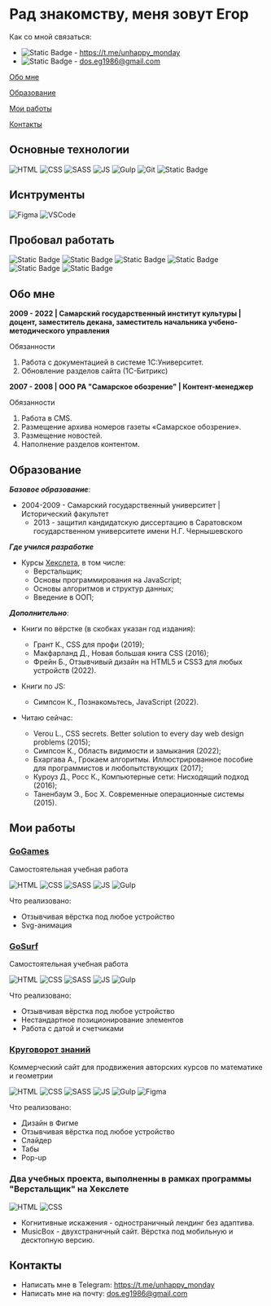 # Рад знакомству, меня зовут Егор

Как со мной связаться:

- ![Static Badge](https://img.shields.io/badge/telegram-white?logo=telegram) - <https://t.me/unhappy_monday>
- ![Static Badge](https://img.shields.io/badge/gmail-white?logo=gmail) - <dos.eg1986@gmail.com>

[Обо мне](#обо-мне)

[Образование](#образование)

[Мои работы](#мои-работы)

[Контакты](#контакты)

## Основные технологии

![HTML](https://img.shields.io/badge/HTML-black?style=for-the-badge&logo=html5&logoColor=red)
![CSS](https://img.shields.io/badge/css-black?style=for-the-badge&logo=css3&logoColor=blue)
![SASS](https://img.shields.io/badge/SASS-black?style=for-the-badge&logo=sass&logoColor=red)
![JS](https://img.shields.io/badge/Java%20Script-black?style=for-the-badge&logo=javascript&logoColor=yellow)
![Gulp](https://img.shields.io/badge/GULP-black?style=for-the-badge&logo=gulp&logoColor=red)
![Git](https://img.shields.io/badge/GIT-black?style=for-the-badge&logo=git&logoColor=red)
![Static Badge](https://img.shields.io/badge/pug-black?style=for-the-badge&logo=pug)



## Иснтрументы
![Figma](https://img.shields.io/badge/Figma-black?style=for-the-badge&logo=figma&logoColor=white)
![VSCode](https://img.shields.io/badge/VSCode-black?style=for-the-badge&logo=visualstudiocode&logoColor=blue)

## Пробовал работать

![Static Badge](https://img.shields.io/badge/bootstrap-black?style=for-the-badge&logo=Bootstrap&color=black)
![Static Badge](https://img.shields.io/badge/pandas-python-black?style=for-the-badge&logo=pandas&color=black)
![Static Badge](https://img.shields.io/badge/numpy-python-black?style=for-the-badge&logo=numpy&color=black)
![Static Badge](https://img.shields.io/badge/docker-black?style=for-the-badge&logo=docker&color=black)
![Static Badge](https://img.shields.io/badge/mysql-black?style=for-the-badge&logo=mysql&logoColor=red&color=black)
![Static Badge](https://img.shields.io/badge/latex-black?style=for-the-badge&logo=latex)


## Обо мне

**2009 - 2022 | Самарский государственный институт культуры | доцент, заместитель декана, заместитель начальника учбено-методического управления**

Обязанности
1. Работа с документацией в системе 1C:Университет.
2. Обновление разделов сайта (1С-Битрикс)

**2007 - 2008 | ООО РА "Самарское обозрение" | Контент-менеджер**

Обязанности 
1. Работа в CMS.
2. Размещение архива номеров газеты «Самарское обозрение». 
3. Размещение новостей.
4. Наполнение разделов контентом.

## Образование

***Базовое образование***:
  - 2004-2009 - Самарский государственный университет | Исторический факультет
    - 2013 - защитил кандидатскую диссертацию в Саратовском государственном университете имени Н.Г. Чернышевского

***Где учился разработке***
  - Курсы [Хекслета](https://ru.hexlet.io/u/happy__monday), в том числе:
    - Верстальщик;
    - Основы программирования на JavaScript;
    - Основы алгоритмов и структур данных;
    - Введение в ООП;

***Дополнительно***:
  - Книги по вёрстке (в скобках указан год издания):
    - Грант К., CSS для профи (2019);
    - Макфарланд Д., Новая большая книга CSS (2016);
    - Фрейн Б., Отзывчивый дизайн на HTML5 и CSS3 для любых устройств (2022).
  
  - Книги по JS:
    - Симпсон К., Познакомьтесь, JavaScript (2022).
  
  - Читаю сейчас:
    - Verou L., CSS secrets. Better solution to every day web design problems (2015);
    - Симпсон К., Область видимости и замыкания (2022);
    - Бхаргава А., Грокаем алгоритмы. Иллюстрированное пособие для программистов и любопытствующих (2017);
    - Куроуз Д., Росс К., Компьютерные сети: Нисходящий подход (2016);
    - Таненбаум Э., Бос Х. Современные операционные системы (2015).

## Мои работы

### [GoGames](https://unhappymonday.github.io/GoGames/)

Самостоятельная учебная работа

![HTML](https://img.shields.io/badge/HTML-black?style=for-the-badge&logo=html5&logoColor=red)
![CSS](https://img.shields.io/badge/css-black?style=for-the-badge&logo=css3&logoColor=blue)
![SASS](https://img.shields.io/badge/SASS-black?style=for-the-badge&logo=sass&logoColor=red)
![JS](https://img.shields.io/badge/Java%20Script-black?style=for-the-badge&logo=javascript&logoColor=yellow)
![Gulp](https://img.shields.io/badge/GULP-black?style=for-the-badge&logo=gulp&logoColor=red)

Что реализовано:
* Отзывчивая вёрстка под любое устройство
* Svg-анимация

### [GoSurf](https://unhappymonday.github.io/GoSurf/)

Самостоятельная учебная работа

![HTML](https://img.shields.io/badge/HTML-black?style=for-the-badge&logo=html5&logoColor=red)
![CSS](https://img.shields.io/badge/css-black?style=for-the-badge&logo=css3&logoColor=blue)
![SASS](https://img.shields.io/badge/SASS-black?style=for-the-badge&logo=sass&logoColor=red)
![JS](https://img.shields.io/badge/Java%20Script-black?style=for-the-badge&logo=javascript&logoColor=yellow)
![Gulp](https://img.shields.io/badge/GULP-black?style=for-the-badge&logo=gulp&logoColor=red)

Что реализовано:
* Отзывчивая вёрстка под любое устройство
* Нестандартное позиционирование элементов
* Работа с датой и счетчиками

### [Круговорот знаний](https://krugovorotznaniya.ru/index.html)

Коммерческий сайт для продвижения авторских курсов по математике и геометрии

![HTML](https://img.shields.io/badge/HTML-black?style=for-the-badge&logo=html5&logoColor=red)
![CSS](https://img.shields.io/badge/css-black?style=for-the-badge&logo=css3&logoColor=blue)
![SASS](https://img.shields.io/badge/SASS-black?style=for-the-badge&logo=sass&logoColor=red)
![JS](https://img.shields.io/badge/Java%20Script-black?style=for-the-badge&logo=javascript&logoColor=yellow)
![Gulp](https://img.shields.io/badge/GULP-black?style=for-the-badge&logo=gulp&logoColor=red)
![Figma](https://img.shields.io/badge/Figma-black?style=for-the-badge&logo=figma&logoColor=white)

Что реализовано:
* Дизайн в Фигме
* Отзывчивая вёрстка под любое устройство
* Слайдер
* Табы
* Pop-up

### Два учебных проекта, выполненны в рамках программы "Верстальщик" на Хекслете

![HTML](https://img.shields.io/badge/HTML-black?style=for-the-badge&logo=html5&logoColor=red)
![CSS](https://img.shields.io/badge/css-black?style=for-the-badge&logo=css3&logoColor=blue)

* Когнитивные искажения - одностраничный лендинг без адаптива.
* MusicBox - двухстраничный сайт. Вёрстка под мобильную и десктопную версию.

## Контакты

- Написать мне в Telegram: https://t.me/unhappy_monday
- Написать мне на почту: <dos.eg1986@gmail.com>

